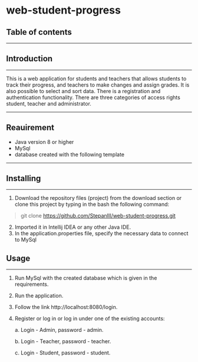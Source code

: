 # web-student-progress
## Table of contents
___

## Introduction
___
This is a web application for students and teachers that allows students to track their progress, and teachers to make changes and assign grades. It is also possible to select and sort data. There is a registration and authentication functionality. There are three categories of access rights student, teacher and administrator.
___
## Reauirement
- Java version 8 or higher
- MySql
- database created with the following template 
___

## Installing
___
1. Download the repository files (project) from the download section or clone this project by typing in the bash the following command:
   
> git clone https://github.com/StepanIII/web-student-progress.git

2. Imported it in Intellij IDEA or any other Java IDE.
3. In the application.properties file, specify the necessary data to connect to MySql

## Usage
___
1. Run MySql with the created database which is given in the requirements.
2. Run the application.
3. Follow the link http://localhost:8080/login.
4. Register or log in or log in under one of the existing accounts:
    
    a. Login - Admin, password - admin. 
    
    b. Login - Teacher, password - teacher. 
    
    c. Login - Student, password - student. 
